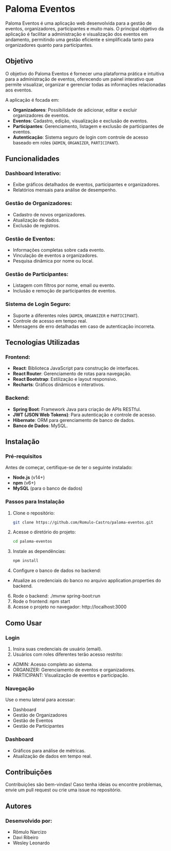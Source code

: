 # Paloma Eventos

Paloma Eventos é uma aplicação web desenvolvida para a gestão de eventos, organizadores, participantes e muito mais. O principal objetivo da aplicação é facilitar a administração e visualização dos eventos em andamento, permitindo uma gestão eficiente e simplificada tanto para organizadores quanto para participantes.

## Objetivo

O objetivo do Paloma Eventos é fornecer uma plataforma prática e intuitiva para a administração de eventos, oferecendo um painel interativo que permite visualizar, organizar e gerenciar todas as informações relacionadas aos eventos.

A aplicação é focada em:

- **Organizadores**: Possibilidade de adicionar, editar e excluir organizadores de eventos.
- **Eventos**: Cadastro, edição, visualização e exclusão de eventos.
- **Participantes**: Gerenciamento, listagem e exclusão de participantes de eventos.
- **Autenticação**: Sistema seguro de login com controle de acesso baseado em roles (`ADMIN`, `ORGANIZER`, `PARTICIPANT`).

## Funcionalidades

### Dashboard Interativo:
- Exibe gráficos detalhados de eventos, participantes e organizadores.
- Relatórios mensais para análise de desempenho.

### Gestão de Organizadores:
- Cadastro de novos organizadores.
- Atualização de dados.
- Exclusão de registros.

### Gestão de Eventos:
- Informações completas sobre cada evento.
- Vinculação de eventos a organizadores.
- Pesquisa dinâmica por nome ou local.

### Gestão de Participantes:
- Listagem com filtros por nome, email ou evento.
- Inclusão e remoção de participantes de eventos.

### Sistema de Login Seguro:
- Suporte a diferentes roles (`ADMIN`, `ORGANIZER` e `PARTICIPANT`).
- Controle de acesso em tempo real.
- Mensagens de erro detalhadas em caso de autenticação incorreta.

## Tecnologias Utilizadas

### Frontend:
- **React**: Biblioteca JavaScript para construção de interfaces.
- **React Router**: Gerenciamento de rotas para navegação.
- **React Bootstrap**: Estilização e layout responsivo.
- **Recharts**: Gráficos dinâmicos e interativos.

### Backend:
- **Spring Boot**: Framework Java para criação de APIs RESTful.
- **JWT (JSON Web Tokens)**: Para autenticação e controle de acesso.
- **Hibernate**: ORM para gerenciamento de banco de dados.
- **Banco de Dados**: MySQL.

## Instalação

### Pré-requisitos
Antes de começar, certifique-se de ter o seguinte instalado:

- **Node.js** (v14+)
- **npm** (v6+)
- **MySQL** (para o banco de dados)

### Passos para Instalação

1. Clone o repositório:
   ```bash
   git clone https://github.com/Romulo-Castro/paloma-eventos.git
2. Acesse o diretório do projeto:
   ```bash
   cd paloma-eventos
4. Instale as dependências:
   ```bash
   npm install
5. Configure o banco de dados no backend:
  - Atualize as credenciais do banco no arquivo application.properties do backend.
6. Rode o backend: ./mvnw spring-boot:run
7. Rode o frontend: npm start
8. Acesse o projeto no navegador: http://localhost:3000

## Como Usar

### Login
1. Insira suas credenciais de usuário (email).
2. Usuários com roles diferentes terão acesso restrito:
  - ADMIN: Acesso completo ao sistema.
  - ORGANIZER: Gerenciamento de eventos e organizadores.
  - PARTICIPANT: Visualização de eventos e participação.

### Navegação
Use o menu lateral para acessar:
- Dashboard
- Gestão de Organizadores
- Gestão de Eventos
- Gestão de Participantes

### Dashboard
- Gráficos para análise de métricas.
- Atualização de dados em tempo real.

## Contribuições
Contribuições são bem-vindas! Caso tenha ideias ou encontre problemas, envie um pull request ou crie uma issue no repositório.

## Autores
### Desenvolvido por:
- Rômulo Narcizo
- Davi Ribeiro
- Wesley Leonardo